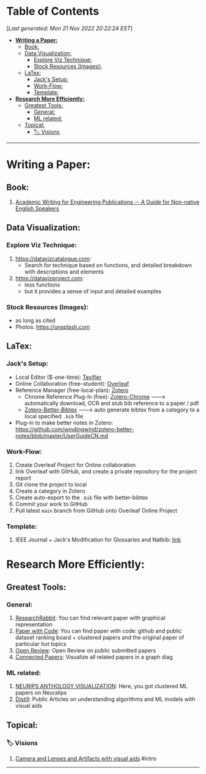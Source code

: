 <toc>

# Table of Contents
[*Last generated: Mon 21 Nov 2022 20:22:24 EST*]
- [**Writing a Paper:**](#Writing-a-Paper)
  - [Book:](#Book)
  - [Data Visualization:](#Data-Visualization)
    - [Explore Viz Technique:](#Explore-Viz-Technique)
    - [Stock Resources (Images):](#Stock-Resources-Images)
  - [LaTex:](#LaTex)
    - [Jack's Setup:](#Jacks-Setup)
    - [Work-Flow:](#Work-Flow)
    - [Template:](#Template)
- [**Research More Efficiently:**](#Research-More-Efficiently)
  - [Greatest Tools:](#Greatest-Tools)
    - [General:](#General)
    - [ML related:](#ML-related)
  - [Topical:](#Topical)
    - [:label: Visions](#label-Visions)


</toc>

---
# Writing a Paper:

## Book:
1. [Academic Writing for Engineering Publications -- A Guide for Non-native English Speakers](https://link.springer.com/book/10.1007/978-3-030-99364-1)

## Data Visualization:
### Explore Viz Technique:
1.  https://datavizcatalogue.com:
	- Search for technique based on functions, and detailed breakdown with descriptions and elements
2. https://datavizproject.com:
	- less functions
	- but it provides a sense of input and detailed examples

### Stock Resources (Images):
- as long as cited
- Photos: https://unsplash.com

## LaTex:

### Jack's Setup:
- Local Editor ($-one-time): [Texifier](https://www.texifier.com/mac) 
- Online Collaboration (free-student): [Overleaf](https://www.overleaf.com/project)
- Reference Manager (free-local-plan): [Zotero](https://www.zotero.org) 
    - Chrome Reference Plug-In (free): [Zotero-Chrome](https://chrome.google.com/webstore/detail/zotero-connector/ekhagklcjbdpajgpjgmbionohlpdbjgc?hl=en) ---> automatically download, OCR and stub bib reference to a paper / pdf 
    - [Zotero-Better-Bibtex](https://retorque.re/zotero-better-bibtex/) ---> auto generate bibtex from a category to a local specified `.bib` file 
- Plug-in to make better notes in Zotero: https://github.com/windingwind/zotero-better-notes/blob/master/UserGuideCN.md

### Work-Flow:
1. Create Overleaf Project for Online collaboration
2. link Overleaf with GitHub, and create a private repository for the project report
3. Git clone the project to local
4. Create a category in Zotero
5. Create auto-export to the `.bib` file with better-bibtex
6. Commit your work to GitHub
7. Pull latest `main` branch from GitHub onto Overleaf Online Project


### Template:
1. IEEE Journal + Jack's Modification for Glossaries and Natbib: [link](https://github.com/UW-Advanced-Robotics-Lab/lab-wiki/tree/main/Latex_Template/IEEE_journal_draft_custom_jx)


# Research More Efficiently:
## Greatest Tools:

### General:
1. [ResearchRabbit](https://www.researchrabbit.ai/): You can find relevant paper with graphical representation
2. [Paper with Code](https://paperswithcode.com/methods): You can find paper with code: github and public dataset ranking board + clustered papers and the original paper of particular hot topics
3. [Open Review](https://openreview.net): Open Review on public submitted papers
4. [Connected Papers](https://www.connectedpapers.com/ ): Visualize all related papers in a graph diag 

### ML related:
1. [NEURIPS ANTHOLOGY VISUALIZATION](https://neuripsav.vizhub.ai): Here, you got clustered ML papers on Neuralips
2. [Distill](https://distill.pub): Public Articles on understanding algorithms and ML models with visual aids

## Topical:
### :label: Visions
1. [Camera and Lenses and Artifacts with visual aids](https://ciechanow.ski/cameras-and-lenses/) #intro

---
